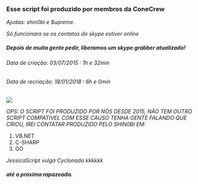 ### Esse script foi produzido por membros da ConeCrew

_Ajudas: shin0bi e $upreme._

_Só funcionara se os contatos do skype estiver online_

##### Depois de muita gente pedir, liberamos um skype grabber atualizado!
###### Data de criação: 03/07/2015 : 1h e 32min
###### Data de recriação: 18/01/2018 : 6h e 0min

<img src="https://camo.githubusercontent.com/e6375b361c8e0e5a6c3e1771ce229e95f3a08968/68747470733a2f2f726c762e7a63616368652e636f6d2f637265775f6d656d6265725f6576656e745f7465616d5f73746166665f636c61737369635f726f756e645f737469636b65722d7265643962616264663435366234623162383831643134666366663739623137665f76397761665f38627976725f3332342e6a7067">

_OPS: O SCRIPT FOI PRODUZIDO POR NÓS DESDE 2015, NÃO TEM OUTRO SCRIPT COMPÁTIVEL COM ESSE
CAUSO TENHA GENTE FALANDO QUE CRIOU, IREI CONTATAR
PRODUZIDO PELO SHIN0BI EM:_

1. VB.NET
2. C-SHARP
3. GO

_JessicaScript vulga Cyclonada kkkkkk_

##### até a próxima rapazeada.
